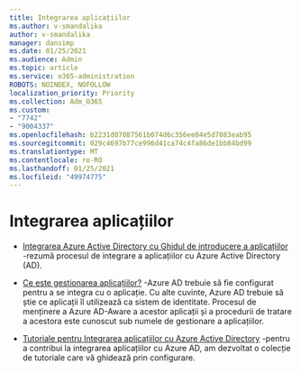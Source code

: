 ```yaml
---
title: Integrarea aplicațiilor
ms.author: v-smandalika
author: v-smandalika
manager: dansimp
ms.date: 01/25/2021
ms.audience: Admin
ms.topic: article
ms.service: o365-administration
ROBOTS: NOINDEX, NOFOLLOW
localization_priority: Priority
ms.collection: Adm_O365
ms.custom:
- "7742"
- "9004337"
ms.openlocfilehash: b2231d07087561b074d6c356ee84e5d7083eab95
ms.sourcegitcommit: 029c4697b77ce996d41ca74c4fa86de1bb84bd99
ms.translationtype: MT
ms.contentlocale: ro-RO
ms.lasthandoff: 01/25/2021
ms.locfileid: "49974775"
---
```

# <a name="application--integration"></a>Integrarea aplicațiilor

- [Integrarea Azure Active Directory cu Ghidul de introducere a aplicațiilor](https://docs.microsoft.com/azure/active-directory/manage-apps/plan-an-application-integration)  -rezumă procesul de integrare a aplicațiilor cu Azure Active Directory (AD).

- [Ce este gestionarea aplicațiilor?](https://docs.microsoft.com/azure/active-directory/manage-apps/what-is-application-management)  -Azure AD trebuie să fie configurat pentru a se integra cu o aplicație. Cu alte cuvinte, Azure AD trebuie să știe ce aplicații îl utilizează ca sistem de identitate. Procesul de menținere a Azure AD-Aware a acestor aplicații și a procedurii de tratare a acestora este cunoscut sub numele de gestionare a aplicațiilor.

- [Tutoriale pentru Integrarea aplicațiilor cu Azure Active Directory](https://docs.microsoft.com/azure/active-directory/saas-apps/tutorial-list)  -pentru a contribui la integrarea aplicațiilor cu Azure AD, am dezvoltat o colecție de tutoriale care vă ghidează prin configurare.

